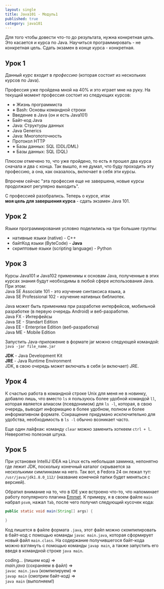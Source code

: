 ```yaml
---
layout: single
title: Java101 - Модуль1
published: true
category: java101
---
```

Для того чтобы довести что-то до результата, нужна конкретная цель. Это касается и курса по Java.
Научиться программировать - не конкретная цель. Сдать экзамен в конце курса - конкретная.

## Урок 1

Данный _курс_ входит в _профессию_ (которая состоит из нескольких курсов по Java).  

Профессия уже пройдена мной на 40% и это играет мне на руку. На текущий момент профессия состоит из следующих курсов:

- **+** Жизнь программиста  
- **+** Bash: Основы командной строки  
- Введение в Java (он и есть Java101)  
- Байт-код Java  
- Java: Структуры данных  
- Java Generics  
- Java: Многопоточность  
- Протокол HTTP  
- **+** Базы данных: SQL (DDL/DML)  
- **+** Базы данных: SQL (DQL)  

Плюсом отмечено то, что уже пройдено, то есть я прошел два курса сначала и два с конца. Так вышло, я не думал, что буду проходить эту профессию, а она, как оказалось, включает в себя эти курсы.

Впрочем сейчас "эта профессия еще не завершена, новые курсы продолжают регулярно выходить".

С профессией разобрались. Теперь о курсе, итак  
**моя цель для завершения курса** - сдать экзамен Java 101.  

## Урок 2
Языки программирования условно поделились на три большие группы:

- нативные языки (native) - C++
- байтКод языки (ByteCode) - **Java**
- скриптовые языки (scripting language) - Python

## Урок 3

Курсы Java101 и Java102 применимы к основам Java, полученные в этих курсах знания будут необходимы в любой сфере использования Java. При этом:  
Java SE Associate 101 - это изучение синтаксиса языка, а  
Java SE Professional 102 - изучение нативных библиотек.

Java может быть применима при разработке интерфейсов, мобильной разработке (в первую очередь Android) и веб-разработке.  
Java FX - Интерфейсы  
Java SE - Standart Edition  
Java EE - Enterprise Edition (веб-разработка)  
Java ME - Mobile Edition  

Запустить Java-приложение в формате jar можно следующей командой: `java -jar file_name.jar` 

**JDK** - Java Development Kit  
**JRE** - Java Runtime Environment  
JDK, в свою очередь может включать в себя (и включает) JRE.

## Урок 4

К счастью работа в командной строке Unix для меня не в новинку, добавлю лишь, что вместо `ls` я пользуюсь более удобной командой `ll`, которая является алиасом (псевдонимом) для `ls -l`, которая, в свою очередь, выводит информацию в более удобном, полном и более информативном формате. Сокращение придумано исключительно для удобства, необходимость в `ls -l` обычно возникает часто.

Еще один лайфхак: команду `clear` можно заменить хоткеем `ctrl + l`. Невероятно полезная штука.

## Урок 5

При установке IntelliJ IDEA на Linux есть небольшая заминка, непонятно где лежит JDK, поскольку конечный каталог скрывается за несколькими симлинками на него. Так вот, в Fedora 24 он лежал тут: `/usr/java/jdk1.8.0_112/` (название конечной папки будет меняться с версией).

Обратил внимание на то, что в IDE уже встроено что-то, что напоминает работу популярного плагина [Emmet](http://emmet.io/). К примеру, я в своем файле `main` набрал `psvm`, нажал `Tab`, после чего получил следующий кусочек кода:

```java
public static void main(String[] args) {
    
}  
```

Код пишется в файле формата `.java`, этот файл можно скомпилировать в байт-код с помощью команды `javac main.java`, которая сформирует новый файл `main.class`. На содержание получившегося байт-кода можно взглянуть с помощью команды `javap main`, а также запустить его введя в командной строке `java main`.  

coding... (пишем код) =>  
_main.java_ (сохраняем в файл) =>  
`javac main.java` (компилируем) =>  
`javap main` (смотрим байт-код) =>  
`java main` (выполняем!)
